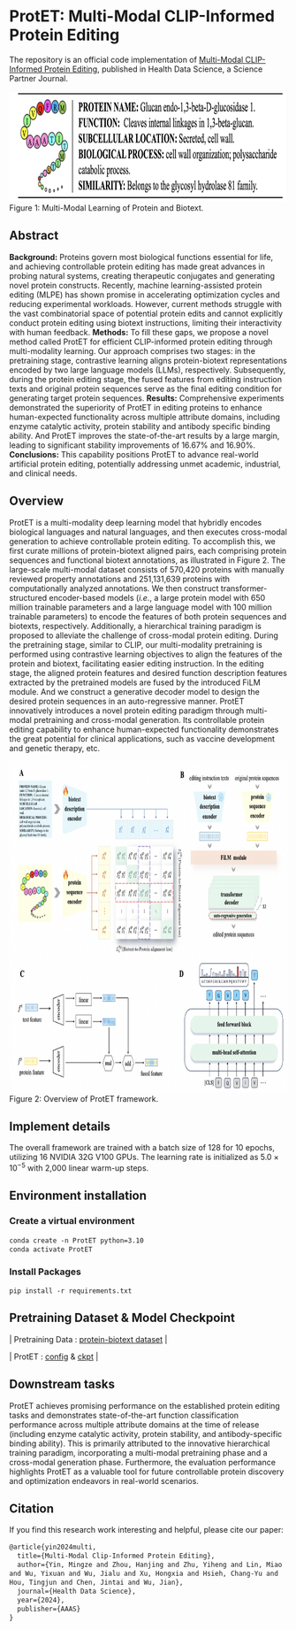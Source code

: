 # ProtET: Multi-Modal CLIP-Informed Protein Editing
The repository is an official code implementation of [Multi-Modal CLIP-Informed Protein Editing](https://arxiv.org/abs/2407.19296), published in Health Data Science, a Science Partner Journal. 

<img src="Figures/protein_biotext.png" alt="framework" width="850" height="200"> 
Figure 1: Multi-Modal Learning of Protein and Biotext.
  
## Abstract
**Background:** Proteins govern most biological functions essential for life, and achieving controllable protein editing has made great advances in probing natural systems, creating therapeutic conjugates and generating novel protein constructs. Recently, machine learning-assisted protein editing (MLPE) has shown promise in accelerating optimization cycles and reducing experimental workloads. However, current methods struggle with the vast combinatorial space of potential protein edits and cannot explicitly conduct protein editing using biotext instructions, limiting their interactivity with human feedback. **Methods:** To fill these gaps, we propose a novel method called ProtET for efficient CLIP-informed protein editing through multi-modality learning. Our approach comprises two stages: in the pretraining stage, contrastive learning aligns protein-biotext representations encoded by two large language models (LLMs), respectively. Subsequently, during the protein editing stage, the fused features from editing instruction texts and original protein sequences serve as the final editing condition for generating target protein sequences. **Results:** Comprehensive experiments demonstrated the superiority of ProtET in editing proteins to enhance human-expected functionality across multiple attribute domains, including enzyme catalytic activity, protein stability and antibody specific binding ability. And ProtET improves the state-of-the-art results by a large margin, leading to significant stability improvements of 16.67% and 16.90%. **Conclusions:** This capability positions ProtET to advance real-world artificial protein editing, potentially addressing unmet academic, industrial, and clinical needs.

## Overview
ProtET is a multi-modality deep learning model that hybridly encodes biological languages and natural languages, and then executes cross-modal generation to achieve controllable protein editing. 
To accomplish this, we first curate millions of protein-biotext aligned pairs, each comprising protein sequences and functional biotext annotations, as illustrated in Figure 2. The large-scale multi-modal dataset consists of 570,420 proteins with manually reviewed property annotations and 251,131,639 proteins with computationally analyzed annotations. We then construct transformer-structured encoder-based models (*i.e.*, a large protein model with 650 million trainable parameters and a large language model with 100 million trainable parameters) to encode the features of both protein sequences and biotexts, respectively. Additionally, a hierarchical training paradigm is proposed to alleviate the challenge of cross-modal protein editing. During the pretraining stage, similar to CLIP, our multi-modality pretraining is performed using contrastive learning objectives to align the features of the protein and biotext, facilitating easier editing instruction. In the editing stage, the aligned protein features and desired function description features extracted by the pretrained models are fused by the introduced FiLM module. And we construct a generative decoder model to design the desired protein sequences in an auto-regressive manner. ProtET innovatively introduces a novel protein editing paradigm through multi-modal pretraining and cross-modal generation. Its controllable protein editing capability to enhance human-expected functionality demonstrates the great potential for clinical applications, such as vaccine development and genetic therapy, etc.

<img src="Figures/framework.png" alt="framework" width="800" height="600"> 
Figure 2: Overview of ProtET framework.

## Implement details
The overall framework are trained with a batch size of 128 for 10 epochs, utilizing 16 NVIDIA 32G V100 GPUs. The learning rate is initialized as $5.0 \times 10^{-5}$ with 2,000 linear warm-up steps.

## Environment installation
### Create a virtual environment
```
conda create -n ProtET python=3.10
conda activate ProtET
```
### Install Packages
```
pip install -r requirements.txt
```

## Pretraining Dataset & Model Checkpoint


| Pretraining Data : [protein-biotext dataset](https://zenodo.org/records/15242494/files/protein-biotext%20dataset.json.zip?download=1) |


| ProtET : [config](https://github.com/KDurant-123/ProtET/blob/main/config.json) & [ckpt](https://zenodo.org/records/15242494/files/model.safetensors?download=1) |


## Downstream tasks

ProtET achieves promising performance on the established protein editing tasks and demonstrates state-of-the-art function classification performance across multiple attribute domains at the time of release (including enzyme catalytic activity, protein stability, and antibody-specific binding ability). This is primarily attributed to the innovative hierarchical training paradigm, incorporating a multi-modal pretraining phase and a cross-modal generation phase. Furthermore, the evaluation performance highlights ProtET as a valuable tool for future controllable protein discovery and optimization endeavors in real-world scenarios.


## Citation
If you find this research work interesting and helpful, please cite our paper:
```
@article{yin2024multi,
  title={Multi-Modal Clip-Informed Protein Editing},
  author={Yin, Mingze and Zhou, Hanjing and Zhu, Yiheng and Lin, Miao and Wu, Yixuan and Wu, Jialu and Xu, Hongxia and Hsieh, Chang-Yu and Hou, Tingjun and Chen, Jintai and Wu, Jian},
  journal={Health Data Science},
  year={2024},
  publisher={AAAS}
}
```


